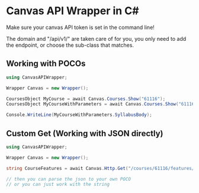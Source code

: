 # Canvas API Wrapper in C#
Make sure your canvas API token is set in the command line!

The domain and "/api/v1/" are taken care of for you, you only need to add the endpoint, or choose the sub-class that matches.

## Working with POCOs
```c#
using CanvasAPIWrapper;

Wrapper Canvas = new Wrapper();

CoursesObject MyCourse = await Canvas.Courses.Show("61116");
CoursesObject MyCourseWithParameters = await Canvas.Courses.Show("61116", "?include[]=term&include[]=syllabus_body");

Console.WriteLine(MyCourseWithParameters.SyllabusBody);
```

## Custom Get (Working with JSON directly)
```c#
using CanvasAPIWrapper;

Wrapper Canvas = new Wrapper();

string CourseFeatures = await Canvas.Http.Get("/courses/61116/features/enabled");

// then you can parse the json to your own POCO
// or you can just work with the string
```
